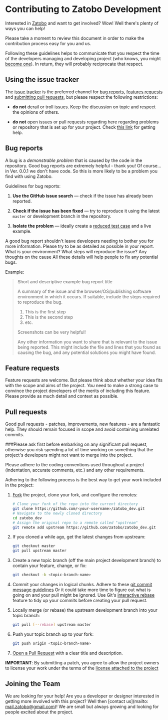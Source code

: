 # Contributing to Zatobo Development

Interested in [Zatobo](https://zatobo.wordpress.com) and want to get involved?
Wow! Well there's plenty of ways you can help!

Please take a moment to review this document in order to make the contribution
process easy for you and us.

Following these guidelines helps to communicate that you respect the time of
the developers managing and developing project (who knows, you might [become one](#devteam)). In return,
they will probably reciprocate that respect.


## Using the issue tracker

The [issue tracker](https://github.com/zatobo/zatobo_dev/issues) is
the preferred channel for [bug reports](#bugs), [features requests](#features)
and [submitting pull requests](#pull-requests), but please respect the following
restrictions:

* **do not** derail or troll issues. Keep the discussion on topic and
  respect the opinions of others.

* **do not** open issues or pull requests regarding here regarding problems or
repository that is set up for your project.  Check [this link](http://github.com/zatobo/zatobo_dev/placeholder.rm)
for getting help.


<a name="bugs"></a>
## Bug reports

A bug is a _demonstrable problem_ that is caused by the code in the repository.
Good bug reports are extremely helpful - thank you!  Of course... in Ver. 0.0.1
we don't have code.  So this is more likely to be a problem you find with using
Zatobo.

Guidelines for bug reports:

1. **Use the GitHub issue search** &mdash; check if the issue has already been
   reported.

2. **Check if the issue has been fixed** &mdash; try to reproduce it using the
   latest `master` or development branch in the repository.

3. **Isolate the problem** &mdash; ideally create a [reduced test
   case](https://css-tricks.com/reduced-test-cases/) and a live example.

A good bug report shouldn't leave developers needing to bother you for more
information. Please try to be as detailed as possible in your report. What is
your environment? What steps will reproduce the issue?  Any thoughts on the cause
All these details will help people to fix any potential bugs.

Example:

> Short and descriptive example bug report title
>
> A summary of the issue and the browser/OS/publishing software environment in which 
>it occurs. If
>suitable, include the steps required to reproduce the bug.
>
> 1. This is the first step
> 2. This is the second step
> 3. etc.
>
> Screenshots can be very helpful!
>
> Any other information you want to share that is relevant to the issue being
> reported. This might include the file and lines that you found as
> causing the bug, and any potential solutions you might have found.


<a name="features"></a>
## Feature requests

Feature requests are welcome. But please think about whether your idea
fits with the scope and aims of the project.  *You* need to make a strong
case to convince the project developers of the merits of including this feature. Please
provide as much detail and context as possible.


<a name="pull-requests"></a>
## Pull requests

Good pull requests - patches, improvements, new features - are a fantastic
help. They should remain focused in scope and avoid containing unrelated
commits.

###Please ask first
before embarking on any significant pull request, otherwise you risk spending 
a lot of time working on something that the project's developers might not want
to merge into the project.

Please adhere to the coding conventions used throughout a project (indentation,
accurate comments, etc.) and any other requirements.

Adhering to the following process is the best way to get your work
included in the project:

1. [Fork](https://help.github.com/articles/fork-a-repo/) the project, clone your
   fork, and configure the remotes:

   ```bash
   # Clone your fork of the repo into the current directory
   git clone https://github.com/<your-username>/zatobo_dev.git
   # Navigate to the newly cloned directory
   cd zatobo_dev
   # Assign the original repo to a remote called "upstream"
   git remote add upstream https://github.com/zatobo/zatobo_dev.git
   ```

2. If you cloned a while ago, get the latest changes from upstream:

   ```bash
   git checkout master
   git pull upstream master
   ```

3. Create a new topic branch (off the main project development branch) to
   contain your feature, change, or fix:

   ```bash
   git checkout -b <topic-branch-name>
   ```

4. Commit your changes in logical chunks. Adhere to these [git commit
   message guidelines](http://tbaggery.com/2008/04/19/a-note-about-git-commit-messages.html)
   Or it could take more time to figure out what is going on and your pull might be ignored. Use Git's
   [interactive rebase](https://help.github.com/articles/about-git-rebase/)
   feature to tidy up your commits before creating your pull request.

5. Locally merge (or rebase) the upstream development branch into your topic branch:

   ```bash
   git pull [--rebase] upstream master
   ```

6. Push your topic branch up to your fork:

   ```bash
   git push origin <topic-branch-name>
   ```

7. [Open a Pull Request](https://help.github.com/articles/using-pull-requests/)
    with a clear title and description.

**IMPORTANT**: By submitting a patch, you agree to allow the project
owners to license your work under the terms of the [license attached to the project](license.txt)

<a name="devteam"></a>
## Joining the Team
We are looking for your help! Are you a developer or designer interested in getting more involved with this project?  Well then [contact us](mailto: mail.zatobo@gmail.com)!  We are small but always growing and looking for people excited about the project.
